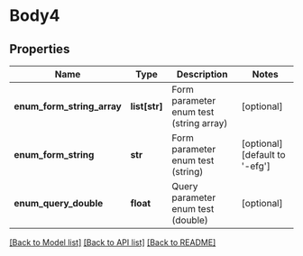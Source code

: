 # Body4

## Properties
Name | Type | Description | Notes
------------ | ------------- | ------------- | -------------
**enum_form_string_array** | **list[str]** | Form parameter enum test (string array) | [optional] 
**enum_form_string** | **str** | Form parameter enum test (string) | [optional] [default to '-efg']
**enum_query_double** | **float** | Query parameter enum test (double) | [optional] 

[[Back to Model list]](../README.md#documentation-for-models) [[Back to API list]](../README.md#documentation-for-api-endpoints) [[Back to README]](../README.md)

